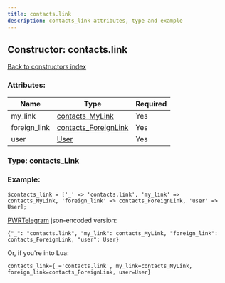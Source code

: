 ```yaml
---
title: contacts.link
description: contacts_link attributes, type and example
---
```

## Constructor: contacts.link  
[Back to constructors index](index.md)



### Attributes:

| Name     |    Type       | Required |
|----------|---------------|----------|
|my\_link|[contacts\_MyLink](../types/contacts_MyLink.md) | Yes|
|foreign\_link|[contacts\_ForeignLink](../types/contacts_ForeignLink.md) | Yes|
|user|[User](../types/User.md) | Yes|



### Type: [contacts\_Link](../types/contacts_Link.md)


### Example:

```
$contacts_link = ['_' => 'contacts.link', 'my_link' => contacts_MyLink, 'foreign_link' => contacts_ForeignLink, 'user' => User];
```  

[PWRTelegram](https://pwrtelegram.xyz) json-encoded version:

```
{"_": "contacts.link", "my_link": contacts_MyLink, "foreign_link": contacts_ForeignLink, "user": User}
```


Or, if you're into Lua:  


```
contacts_link={_='contacts.link', my_link=contacts_MyLink, foreign_link=contacts_ForeignLink, user=User}

```


